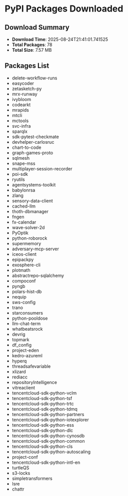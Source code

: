 # PyPI Packages Downloaded

## Download Summary
- **Download Time**: 2025-08-24T21:41:01.741525
- **Total Packages**: 78
- **Total Size**: 7.57 MB

## Packages List
- delete-workflow-runs
- easycoder
- zetasketch-py
- mrx-runway
- ivybloom
- codearkt
- mrapids
- mtcli
- mctools
- svc-infra
- sparqlx
- sdk-pytest-checkmate
- devhelper-carlosruc
- chart-to-code
- graph-games-proto
- sqlmesh
- snape-mss
- multiplayer-session-recorder
- poi-sdk
- ryutils
- agentsystems-toolkit
- babylonrsa
- zlang
- sensory-data-client
- cached-llm
- thoth-dbmanager
- fngen
- fx-calendar
- wave-solver-2d
- PyOptik
- python-roborock
- supermemory
- adversary-mcp-server
- iceos-client
- epipackpy
- exosphere-cli
- plotmath
- abstractrepo-sqlalchemy
- compoconf
- pyngb
- polars-hist-db
- nequip
- sws-config
- trano
- starconsumers
- python-pooldose
- llm-chat-term
- whatbeatsrock
- devrig
- topmark
- df_config
- project-eden
- kedro-azureml
- hyperq
- threadsafevariable
- xlizard
- rediacc
- repositoryIntelligence
- vitreaclient
- tencentcloud-sdk-python-vclm
- tencentcloud-sdk-python-tsf
- tencentcloud-sdk-python-trtc
- tencentcloud-sdk-python-tdmq
- tencentcloud-sdk-python-partners
- tencentcloud-sdk-python-iotexplorer
- tencentcloud-sdk-python-ess
- tencentcloud-sdk-python-dlc
- tencentcloud-sdk-python-cynosdb
- tencentcloud-sdk-python-common
- tencentcloud-sdk-python-cls
- tencentcloud-sdk-python-autoscaling
- project-conf
- tencentcloud-sdk-python-intl-en
- turtleQS
- s3-locks
- simpletransformers
- lsre
- chattr
